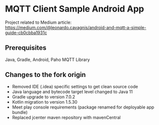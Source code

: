 # MQTT Client Sample Android App

Project related to Medium article: https://medium.com/@leonardo.cavagnis/android-and-mqtt-a-simple-guide-cb0cbba1931c

## Prerequisites

Java, Gradle, Android, Paho MQTT Library

## Changes to the fork origin

* Removed IDE (.idea) specific settings to get clean source code
* Java language and bytecode target level changed to Java 11
* Gradle upgrade to version 7.0.2
* Kotlin migration to version 1.5.30
* Meet play console requirements (package renamed for deployable app bundle)
* Replaced jcenter maven repository with mavenCentral
